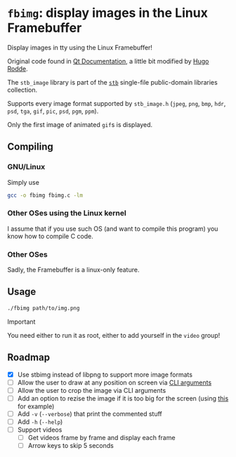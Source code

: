 # `fbimg`: display images in the Linux Framebuffer

Display images in tty using the Linux Framebuffer!

Original code found in [Qt Documentation](https://doc.qt.io/archives/3.3/emb-framebuffer-howto.html), a little bit modified by [Hugo Rodde](https://github.com/roddehugo/linuxfb).

The `stb_image` library is part of the [`stb`](https://github.com/nothings/stb) single-file public-domain libraries collection.

Supports every image format supported by `stb_image.h` (`jpeg`, `png`, `bmp`, `hdr`, `psd`, `tga`, `gif`, `pic`, `psd`, `pgm`, `ppm`).

Only the first image of animated `gif`s is displayed.

## Compiling
### GNU/Linux
Simply use
```bash
gcc -o fbimg fbimg.c -lm
```

### Other OSes using the Linux kernel
I assume that if you use such OS (and want to compile this program) you know how to compile C code.

### Other OSes
Sadly, the Framebuffer is a linux-only feature.

## Usage
```bash
./fbimg path/to/img.png
```
> [!Important]
> You need either to run it as root, either to add yourself in the `video` group!

## Roadmap
* [X] Use stbimg instead of libpng to support more image formats
* [ ] Allow the user to draw at any position on screen via [CLI arguments](https://stackoverflow.com/questions/9642732/parsing-command-line-arguments-in-c)
* [ ] Allow the user to crop the image via CLI arguments
* [ ] Add an option to rezise the image if it is too big for the screen (using [this](https://github.com/nothings/stb/blob/master/stb_image_resize2.h) for example)
* [ ] Add `-v` (`--verbose`) that print the commented stuff
* [ ] Add `-h` (`--help`)
* [ ] Support videos
  * [ ] Get videos frame by frame and display each frame
  * [ ] Arrow keys to skip 5 seconds
